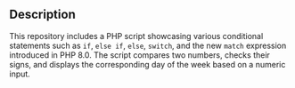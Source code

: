 ## Description
This repository includes a PHP script showcasing various conditional statements such as `if`, `else if`, `else`, `switch`, and the new `match` expression introduced in PHP 8.0. The script compares two numbers, checks their signs, and displays the corresponding day of the week based on a numeric input.
